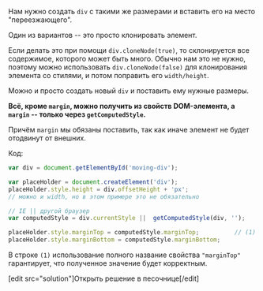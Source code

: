 Нам нужно создать `div` с такими же размерами и вставить его на место "переезжающего".

Один из вариантов -- это просто клонировать элемент.

Если делать это при помощи `div.cloneNode(true)`, то склонируется все содержимое, которого может быть много. Обычно нам это не нужно, поэтому можно использовать `div.cloneNode(false)` для клонирования элемента со стилями, и потом поправить его `width/height`. 

Можно и просто создать новый `div` и поставить ему нужные размеры. 

**Всё, кроме `margin`, можно получить из свойств DOM-элемента, а `margin` -- только через `getComputedStyle`.**

Причём `margin` мы обязаны поставить, так как иначе элемент не будет отодвинут от внешних.

Код:

```js
var div = document.getElementById('moving-div');

var placeHolder = document.createElement('div');
placeHolder.style.height = div.offsetHeight + 'px';
// можно и width, но в этом примере это не обязательно

// IE || другой браузер
var computedStyle = div.currentStyle ||  getComputedStyle(div, '');

placeHolder.style.marginTop = computedStyle.marginTop;          // (1)
placeHolder.style.marginBottom = computedStyle.marginBottom;
```

В строке `(1)` использование полного название свойства `"marginTop"` гарантирует, что полученное значение будет корректным.

[edit src="solution"]Открыть решение в песочнице[/edit]